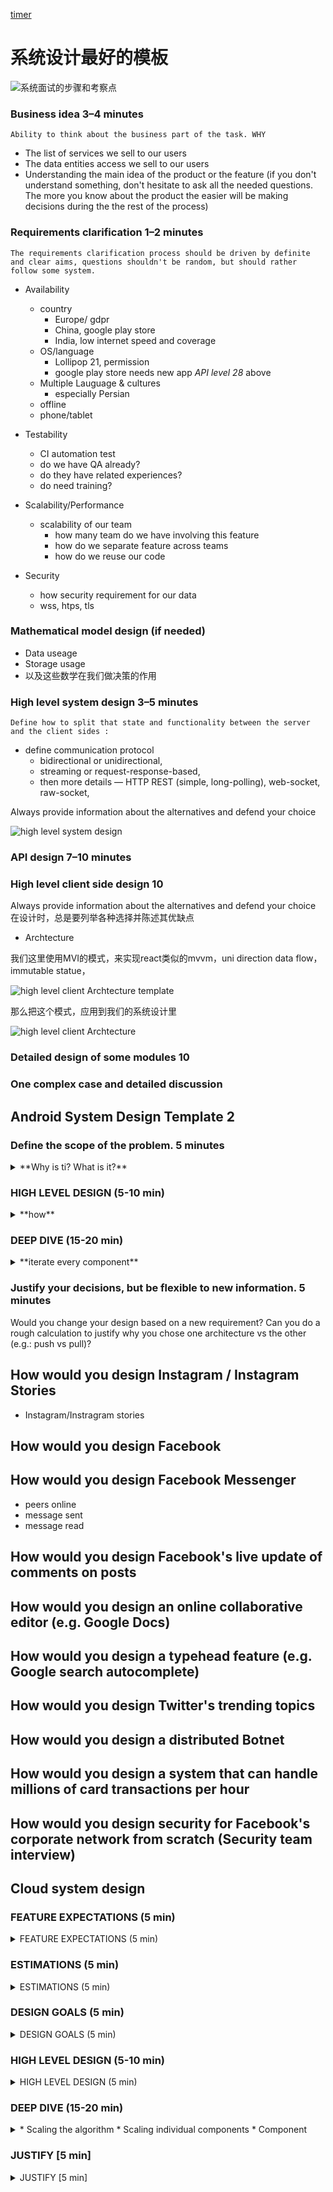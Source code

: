 [timer](http://www.intervaltimer.com/timers/9835337-interview)

# 系统设计最好的模板


![系统面试的步骤和考察点](./graphs/DesignValueTable.drawio.svg)

### Business idea 3–4 minutes

	Ability to think about the business part of the task. WHY

* The list of services we sell to our users
* The data entities access we sell to our users
* Understanding the main idea of the product or the feature (if you don't understand something, don't hesitate to ask all the needed questions. The more you know about the product the easier will be making decisions during the the rest of the process)

### Requirements clarification 1–2 minutes

	The requirements clarification process should be driven by definite and clear aims, questions shouldn't be random, but should rather follow some system.
* Availability 
	* country
		* Europe/ gdpr
		* China, google play store
		* India, low internet speed and coverage
	* OS/language
		* Lollipop 21, permission
		* google play store needs new app *API level 28* above
	* Multiple Lauguage & cultures
		* especially Persian
	* offline
	* phone/tablet
* Testability 
	* CI automation test
	* do we have QA already?
	* do they have related experiences?
	* do need training?

* Scalability/Performance
	*  scalability of our team
		* how many team do we have involving this feature
		* how do we separate feature across teams
		* how do we reuse our code
* Security 
	* how security requirement for our data
	* wss, htps, tls



### Mathematical model design (if needed)

* Data useage
* Storage usage
* 以及这些数学在我们做决策的作用


### High level system design 3–5 minutes
	Define how to split that state and functionality between the server and the client sides :

* define communication protocol
	* bidirectional or unidirectional, 
	* streaming or request-response-based,
	* then more details — HTTP REST (simple, long-polling), web-socket, raw-socket,

Always provide information about the alternatives and defend your choice

![high level system design](./graphs/HighLevelSystemDesign.drawio.svg)
### API design  7–10 minutes
### High level client side design 10

Always provide information about the alternatives and defend your choice
在设计时，总是要列举各种选择并陈述其优缺点
* Archtecture

我们这里使用MVI的模式，来实现react类似的mvvm，uni direction data flow， immutable statue，

![high level client Archtecture template](./graphs/HighLevelClientDesignTemplate.drawio.svg)

那么把这个模式，应用到我们的系统设计里

![high level client Archtecture](./graphs/HighLevelClientDesign.drawio.svg)

### Detailed design of some modules 10

### One complex case and detailed discussion

## Android System Design Template 2

### Define the scope of the problem.​ 5 minutes
<details><summary>**Why is ti? What is it?**</summary>

What are the basic requirements of the system? How will the app deliver updates to listening friends? What data, battery and privacy concerns will it face? Should it work constantly in the background, or only when active and in the foreground?​
</details>
 
 
### HIGH LEVEL DESIGN (5-10 min)
<details><summary>**how** </summary>


### Explore the solution space.​ 5 minutes
What kind of data will we need to track? What kind of database options do we have? What are their advantages and disadvantages? Which one would you choose?​

#### Ensure the solution is complete.​ 

Does this design leave an entire area of the system undescribed? Does it cover the “send location update” use case end-to-end? How about “receive location update”? 

 

#### Ensure the different components of the system are well-defined.​

Are the responsibilities between components clear? Would different people be able to work on different components independently? Does the architecture help the system scale in the long-term? What pieces are Activities, and what pieces are Services? How do they interact?

 
#### Evaluate trade-offs as you make decisions​

What is this system optimal for? What are its drawbacks? How would you scale this system to new use cases (e.g.: discovering friends in your area?)​

</details>

### DEEP DIVE (15-20 min)
<details><summary>**iterate every component** </summary>
</details>

### Justify your decisions, but be flexible to new information.​ 5 minutes

Would you change your design based on a new requirement? Can you do a rough calculation to justify why you chose one architecture vs the other (e.g.: push vs pull)?



## How would you design Instagram / Instagram Stories
* Instagram/Instragram stories

## How would you design Facebook

## How would you design Facebook Messenger

* peers online
* message sent
* message read

## How would you design Facebook's live update of comments on posts

## How would you design an online collaborative editor (e.g. Google Docs)

## How would you design a typehead feature (e.g. Google search autocomplete)

## How would you design Twitter's trending topics

## How would you design a distributed Botnet

## How would you design a system that can handle millions of card transactions per hour

## How would you design security for Facebook's corporate network from scratch (Security team interview)


## Cloud system design 

### FEATURE EXPECTATIONS (5 min)
<details><summary>FEATURE EXPECTATIONS (5 min)  </summary>
1. Use cases  
2. Scenarios that will be/not be covered  
3.  Who will use  
4. How many will use  
5. Usage patterns  

What are the basic requirements of the system? How will the app deliver updates to listening friends? What data, battery and privacy concerns will it face? Should it work constantly in the background, or only when active and in the foreground?​

some notes:
* Lollipop 21, permission
* google play store needs new app *API level 28* above
 
</details>

### ESTIMATIONS (5 min)
<details><summary> ESTIMATIONS (5 min)  </summary>

1. Throughput (QPS for read and write queries)  

2. Latency expected from the system (for read and write queries)  

3. Read/Write ratio  

4. Traffic estimates  

	* Write (QPS, Volume of data)  
	* Read (QPS, Volume of data)  

5. Storage estimates  

6. Memory estimates  

	* If we are using a cache, what is the kind of data we want to store in cache  

	* How much RAM and how many machines do we need for us to achieve this ?  

	* Amount of data you want to store in disk/ssd  

</details>

### DESIGN GOALS (5 min)
<details><summary> DESIGN GOALS (5 min) </summary>

1. Latency and Throughput requirements  

2. Consistency vs Availability [Weak/strong/eventual => consistency | Failover/replication => availability]  
</details>

### HIGH LEVEL DESIGN (5-10 min)
<details><summary> HIGH LEVEL DESIGN (5 min)  </summary>

1. APIs for Read/Write scenarios for crucial components  

2. Database schema  

3. Basic algorithm  

4. High level design for Read/Write scenario  
</details>

### DEEP DIVE (15-20 min)
<details><summary> 
* Scaling the algorithm
* Scaling individual components
* Component

</summary>

1. Scaling the algorithm  

2. Scaling individual components:  

	* -> Availability, Consistency and Scale story for each component  

	* -> Consistency and availability patterns  

3. Think about the following components, how they would fit in and how it would help  

	* a. DNS  

	* b. CDN [Push vs Pull]  

	* c) Load Balancers [Active-Passive, Active-Active, Layer 4, Layer 7]  

	* d) Reverse Proxy  

	* e) Application layer scaling [Microservices, Service Discovery]  

	* f) DB [RDBMS, NoSQL]  

		* > RDBMS  
		* >> Master-slave, Master-master, Federation, Sharding, Denormalization, SQL Tuning  

		* > NoSQL  
		* >> Key-Value, Wide-Column, Graph, Document  
		* Fast-lookups:  
		* >>> RAM [Bounded size] => Redis, Memcached  
		* >>> AP [Unbounded size] => Cassandra, RIAK, Voldemort  
		* >>> CP [Unbounded size] => HBase, MongoDB, Couchbase, DynamoDB  

	* g) Caches  

		* > Client caching, CDN caching, Webserver caching, Database caching, Application caching, Cache @Query level, Cache @Object level  

		* > Eviction policies:  
		* >> Cache aside  
		* >> Write through  
		* >> Write behind  
		* >> Refresh ahead  

	* h) Asynchronism  
		* > Message queues  
		* > Task queues  
		* > Back pressure  

	* i) Communication  

		* > TCP  

		* > UDP  

		* > REST  

		* > RPC  
</details>

### JUSTIFY [5 min]  
<details><summary> JUSTIFY [5 min]  </summary>

	* (1) Throughput of each layer  

	* (2) Latency caused between each layer  

	* (3) Overall latency justification  
</details>
